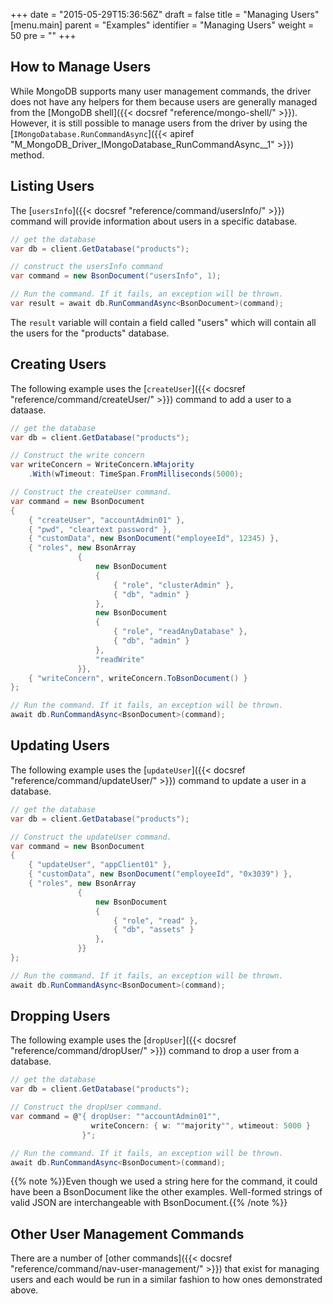 +++
date = "2015-05-29T15:36:56Z"
draft = false
title = "Managing Users"
[menu.main]
  parent = "Examples"
  identifier = "Managing Users"
  weight = 50
  pre = "<i class='fa'></i>"
+++

## How to Manage Users

While MongoDB supports many user management commands, the driver does not have any helpers for them because users are generally managed from the [MongoDB shell]({{< docsref "reference/mongo-shell/" >}}). However, it is still possible to manage users from the driver by using the [`IMongoDatabase.RunCommandAsync`]({{< apiref "M_MongoDB_Driver_IMongoDatabase_RunCommandAsync__1" >}}) method.


## Listing Users

The [`usersInfo`]({{< docsref "reference/command/usersInfo/" >}}) command will provide information about users in a specific database.

```csharp
// get the database
var db = client.GetDatabase("products");

// construct the usersInfo command
var command = new BsonDocument("usersInfo", 1);

// Run the command. If it fails, an exception will be thrown.
var result = await db.RunCommandAsync<BsonDocument>(command);
```

The `result` variable will contain a field called "users" which will contain all the users for the "products" database.


## Creating Users

The following example uses the [`createUser`]({{< docsref "reference/command/createUser/" >}}) command to add a user to a dataase.

```csharp
// get the database
var db = client.GetDatabase("products");

// Construct the write concern
var writeConcern = WriteConcern.WMajority
    .With(wTimeout: TimeSpan.FromMilliseconds(5000);

// Construct the createUser command.
var command = new BsonDocument
{
    { "createUser", "accountAdmin01" },
    { "pwd", "cleartext password" },
    { "customData", new BsonDocument("employeeId", 12345) },
    { "roles", new BsonArray
               {
                   new BsonDocument
                   {
                       { "role", "clusterAdmin" },
                       { "db", "admin" }   
                   },
                   new BsonDocument
                   {
                       { "role", "readAnyDatabase" },
                       { "db", "admin" }   
                   },
                   "readWrite"
               }},
    { "writeConcern", writeConcern.ToBsonDocument() }
};

// Run the command. If it fails, an exception will be thrown.
await db.RunCommandAsync<BsonDocument>(command);
```

## Updating Users

The following example uses the [`updateUser`]({{< docsref "reference/command/updateUser/" >}}) command to update a user in a database.

```csharp
// get the database
var db = client.GetDatabase("products");

// Construct the updateUser command.
var command = new BsonDocument
{
    { "updateUser", "appClient01" },
    { "customData", new BsonDocument("employeeId", "0x3039") },
    { "roles", new BsonArray
               {
                   new BsonDocument
                   {
                       { "role", "read" },
                       { "db", "assets" }   
                   },
               }}
};

// Run the command. If it fails, an exception will be thrown.
await db.RunCommandAsync<BsonDocument>(command);
```

## Dropping Users

The following example uses the [`dropUser`]({{< docsref "reference/command/dropUser/" >}}) command to drop a user from a database.

```csharp
// get the database
var db = client.GetDatabase("products");

// Construct the dropUser command.
var command = @"{ dropUser: ""accountAdmin01"",
                  writeConcern: { w: ""majority"", wtimeout: 5000 }
                }";

// Run the command. If it fails, an exception will be thrown.
await db.RunCommandAsync<BsonDocument>(command);
```

{{% note %}}Even though we used a string here for the command, it could have been a BsonDocument like the other examples. Well-formed strings of valid JSON are interchangeable with BsonDocument.{{% /note %}}


## Other User Management Commands

There are a number of [other commands]({{< docsref "reference/command/nav-user-management/" >}}) that exist for managing users and each would be run in a similar fashion to how ones demonstrated above.